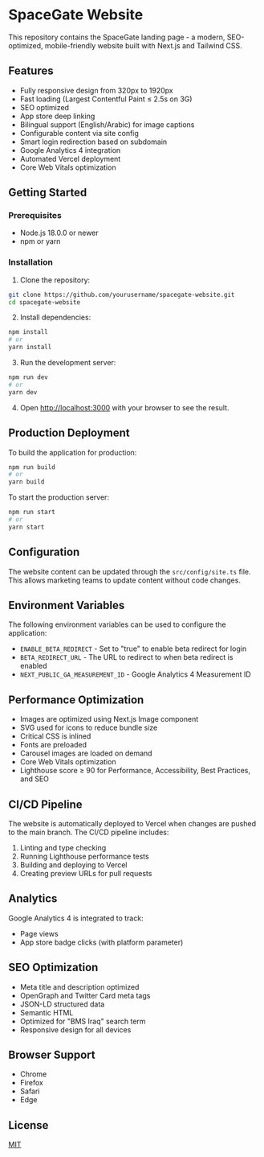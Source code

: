 # SpaceGate Website

This repository contains the SpaceGate landing page - a modern, SEO-optimized, mobile-friendly website built with Next.js and Tailwind CSS.

## Features

- Fully responsive design from 320px to 1920px
- Fast loading (Largest Contentful Paint ≤ 2.5s on 3G)
- SEO optimized
- App store deep linking
- Bilingual support (English/Arabic) for image captions
- Configurable content via site config
- Smart login redirection based on subdomain
- Google Analytics 4 integration
- Automated Vercel deployment
- Core Web Vitals optimization

## Getting Started

### Prerequisites

- Node.js 18.0.0 or newer
- npm or yarn

### Installation

1. Clone the repository:
```bash
git clone https://github.com/yourusername/spacegate-website.git
cd spacegate-website
```

2. Install dependencies:
```bash
npm install
# or
yarn install
```

3. Run the development server:
```bash
npm run dev
# or
yarn dev
```

4. Open [http://localhost:3000](http://localhost:3000) with your browser to see the result.

## Production Deployment

To build the application for production:

```bash
npm run build
# or
yarn build
```

To start the production server:

```bash
npm run start
# or
yarn start
```

## Configuration

The website content can be updated through the `src/config/site.ts` file. This allows marketing teams to update content without code changes.

## Environment Variables

The following environment variables can be used to configure the application:

- `ENABLE_BETA_REDIRECT` - Set to "true" to enable beta redirect for login
- `BETA_REDIRECT_URL` - The URL to redirect to when beta redirect is enabled
- `NEXT_PUBLIC_GA_MEASUREMENT_ID` - Google Analytics 4 Measurement ID

## Performance Optimization

- Images are optimized using Next.js Image component
- SVG used for icons to reduce bundle size
- Critical CSS is inlined
- Fonts are preloaded
- Carousel images are loaded on demand
- Core Web Vitals optimization
- Lighthouse score ≥ 90 for Performance, Accessibility, Best Practices, and SEO

## CI/CD Pipeline

The website is automatically deployed to Vercel when changes are pushed to the main branch. The CI/CD pipeline includes:

1. Linting and type checking
2. Running Lighthouse performance tests
3. Building and deploying to Vercel
4. Creating preview URLs for pull requests

## Analytics

Google Analytics 4 is integrated to track:
- Page views
- App store badge clicks (with platform parameter)

## SEO Optimization

- Meta title and description optimized
- OpenGraph and Twitter Card meta tags
- JSON-LD structured data
- Semantic HTML
- Optimized for "BMS Iraq" search term
- Responsive design for all devices

## Browser Support

- Chrome
- Firefox
- Safari
- Edge

## License

[MIT](LICENSE)

